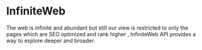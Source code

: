 # InfiniteWeb
The web is infinite and abundant but still our view is restricted to only the pages which are SEO optimized and rank higher , InfiniteWeb API provides a way to explore deeper and broader.
